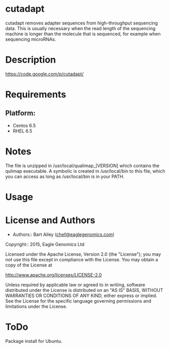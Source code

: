 # cutadapt
cutadapt removes adapter sequences from high-throughput sequencing data. 
This is usually necessary when the read length of the sequencing machine 
is longer than the molecule that is sequenced, for example when 
sequencing microRNAs.

Description
===========

https://code.google.com/p/cutadapt/

Requirements
============

## Platform:

* Centos 6.5
* RHEL 6.5

Notes
=====
The file is unzipped in /usr/local/qualimap_[VERSION] which contains the qulimap executable.
A symbolic is created in /usr/local/bin to this file, which you can access as long as /usr/local/bin
is in your PATH. 

Usage
=====


License and Authors
===================

* Authors:: Bart Ailey (<chef@eaglegenomics.com>)
    
Copyright:: 2015, Eagle Genomics Ltd
    
Licensed under the Apache License, Version 2.0 (the "License");
you may not use this file except in compliance with the License.
You may obtain a copy of the License at

http://www.apache.org/licenses/LICENSE-2.0

Unless required by applicable law or agreed to in writing, software
distributed under the License is distributed on an "AS IS" BASIS,
WITHOUT WARRANTIES OR CONDITIONS OF ANY KIND, either express or implied.
See the License for the specific language governing permissions and
limitations under the License.
    
ToDo
====

Package install for Ubuntu.

